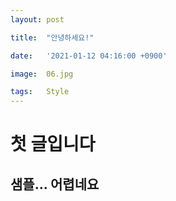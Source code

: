 ```yaml
---
layout:	post

title:	"안녕하세요!"

date:	'2021-01-12 04:16:00 +0900'

image:	06.jpg

tags:	Style
---
```



# 첫 글입니다

## 샘플... 어렵네요

